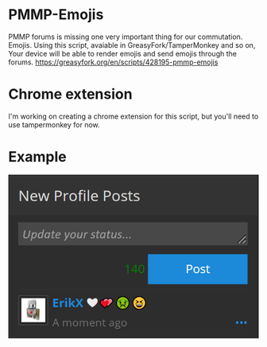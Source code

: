 # PMMP-Emojis
PMMP forums is missing one very important thing for our commutation. Emojis.
Using this script, avaiable in GreasyFork/TamperMonkey and so on, Your device will be able to render emojis and send emojis through the forums.
https://greasyfork.org/en/scripts/428195-pmmp-emojis


# Chrome extension
I'm working on creating a chrome extension for this script, but you'll need to use tampermonkey for now.

# Example
<img src="https://github.com/ErikPDev/PMMP-Emojis/raw/main/Screenshot%202021-06-19%20184918.png">
